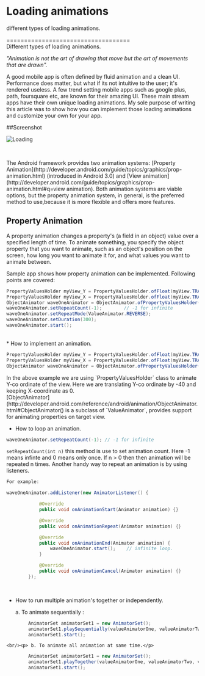 Loading animations
==========================

different types of loading animations.

===================================
<br>
Different types of loading animations.

 *"Animation is not the art of drawing that move but the art of movements that are drawn".*
 
<p>
A good mobile app is often defined by fluid animation and a clean UI. 
 Performance does matter, but what if its not intuitive to the user; it's rendered useless. 
 A few trend setting mobile apps such as google plus, path, foursquare etc, are known for their amazing UI.
 These main stream apps have their own unique loading animations. 
My sole purpose of writing this article was to show how you can implement those loading animations and customize your own for your app.
</p>

##Screenshot

![Loading](https://dl.dropboxusercontent.com/u/61919232/raw_blog/LoadingAnimation/loading.gif "loading")

<br>

<p>
The Android framework provides two animation systems: [Property Animation](http://developer.android.com/guide/topics/graphics/prop-animation.html) (introduced in Android 3.0) and 
	[View animation](http://developer.android.com/guide/topics/graphics/prop-animation.html#q=view animation). Both animation systems are viable options, but the property animation system, in general, is the preferred method to use,because it is more flexible and offers more features.
    
</p>    


Property Animation
---------------------------------------------------
A property animation changes a property's (a field in an object) value over a specified length of time. To animate something, you specify the object property that you want to animate, such as an object's position on the screen, how long you want to animate it for, and what values you want to animate between.




Sample app shows how property animation can be implemented. Following points are covered:

```java
PropertyValuesHolder myView_Y = PropertyValuesHolder.ofFloat(myView.TRANSLATION_Y, -40.0f);
PropertyValuesHolder myView_X = PropertyValuesHolder.ofFloat(myView.TRANSLATION_X, 0);
ObjectAnimator waveOneAnimator = ObjectAnimator.ofPropertyValuesHolder(myView, myView_X, myView_Y);
waveOneAnimator.setRepeatCount(-1);        // -1 for infinite
waveOneAnimator.setRepeatMode(ValueAnimator.REVERSE);
waveOneAnimator.setDuration(300);
waveOneAnimator.start();
```

<br>
* How to implement an animation.

```java
PropertyValuesHolder myView_Y = PropertyValuesHolder.ofFloat(myView.TRANSLATION_Y, -40.0f);
PropertyValuesHolder myView_X = PropertyValuesHolder.ofFloat(myView.TRANSLATION_X, 0);
ObjectAnimator waveOneAnimator = ObjectAnimator.ofPropertyValuesHolder(myView, myView_X, myView_Y);
```

<p>
In the above example we are using `PropertyValuesHolder` class to animate Y-co ordinate of the view.
Here we are translating Y-co ordinate by -40 and keeping X-coordinate as 0.
<br>
[ObjectAnimator](http://developer.android.com/reference/android/animation/ObjectAnimator.html#ObjectAnimator() is a subclass of `ValueAnimator`,  provides support for animating properties on target view. 
</p>

* How to loop an animation.

```java
waveOneAnimator.setRepeatCount(-1); // -1 for infinite
```
`setRepeatCount(int n)` this method is use to set animation count.
Here -1 means infinte and 0 means only once.
If n > 0 then then animation will be repeated n times.
Another handy way to repeat an animation is by using listeners.
```java
For example:

waveOneAnimator.addListener(new AnimatorListener() {

    		@Override
			public void onAnimationStart(Animator animation) {}

			@Override
			public void onAnimationRepeat(Animator animation) {}

			@Override
			public void onAnimationEnd(Animator animation) {
				waveOneAnimator.start();	// infinite loop.
			}

			@Override
			public void onAnimationCancel(Animator animation) {}
		});

```

<br />

* How to run multiple animation's together or independently.

    <p> a. To animate sequentially : </p>

```java
        AnimatorSet animatorSet1 = new AnimatorSet();
		animatorSet1.playSequentially(valueAnimatorOne, valueAnimatorTwo, valueAnimatorThree); 
		animatorSet1.start();
```
    <br/><p> b. To animate all animation at same time.</p>


```java
        AnimatorSet animatorSet1 = new AnimatorSet();
    	animatorSet1.playTogether(valueAnimatorOne, valueAnimatorTwo, valueAnimatorThree);
		animatorSet1.start();
```















